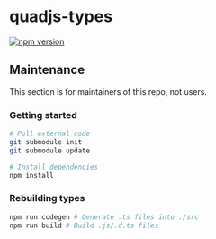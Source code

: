 # quadjs-types

[![npm version](https://img.shields.io/npm/v/@quadrateorg/quadjs-types.svg)](https://www.npmjs.com/package/@quadrateorg/quadjs-types)

## Maintenance

This section is for maintainers of this repo, not users.

### Getting started

```sh
# Pull external code
git submodule init
git submodule update

# Install dependencies
npm install
```

### Rebuilding types

```sh
npm run codegen # Generate .ts files into ./src
npm run build # Build .js/.d.ts files
```
